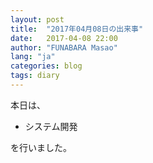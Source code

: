 ```yaml
---
layout: post
title:  "2017年04月08日の出来事"
date:   2017-04-08 22:00
author: "FUNABARA Masao"
lang: "ja"
categories: blog
tags: diary
---
```


本日は、

* システム開発

を行いました。

